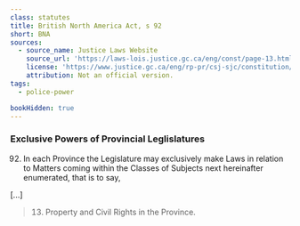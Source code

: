 ```yaml
---
class: statutes
title: British North America Act, s 92
short: BNA
sources:
  - source_name: Justice Laws Website
    source_url: 'https://laws-lois.justice.gc.ca/eng/const/page-13.html#h-53'
    license: 'https://www.justice.gc.ca/eng/rp-pr/csj-sjc/constitution/lawreg-loireg/p1t13.html'
    attribution: Not an official version.
tags:
  - police-power

bookHidden: true
---
```



### Exclusive Powers of Provincial Leglislatures

92. In each Province the Legislature may exclusively make Laws in relation to Matters coming within the Classes of Subjects next hereinafter enumerated, that is to say,

[...]

> 13. Property and Civil Rights in the Province.